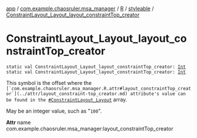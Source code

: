 [app](../../../index.md) / [com.example.chaosruler.msa_manager](../../index.md) / [R](../index.md) / [styleable](index.md) / [ConstraintLayout_Layout_layout_constraintTop_creator](.)

# ConstraintLayout_Layout_layout_constraintTop_creator

`static val ConstraintLayout_Layout_layout_constraintTop_creator: `[`Int`](https://kotlinlang.org/api/latest/jvm/stdlib/kotlin/-int/index.html)
`static val ConstraintLayout_Layout_layout_constraintTop_creator: `[`Int`](https://kotlinlang.org/api/latest/jvm/stdlib/kotlin/-int/index.html)

This symbol is the offset where the ``[`com.example.chaosruler.msa_manager.R.attr#layout_constraintTop_creator`](../attr/layout_constraint-top_creator.md) attribute's value can be found in the ``[`#ConstraintLayout_Layout`](-constraint-layout_-layout.md) array.

May be an integer value, such as "`100`".

**Attr**
name com.example.chaosruler.msa_manager:layout_constraintTop_creator

